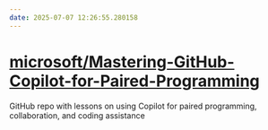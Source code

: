 ```yaml
---
date: 2025-07-07 12:26:55.280158
---
```


# [microsoft/Mastering-GitHub-Copilot-for-Paired-Programming](https://github.com/microsoft/Mastering-GitHub-Copilot-for-Paired-Programming)

GitHub repo with lessons on using Copilot for paired programming, collaboration, and coding assistance